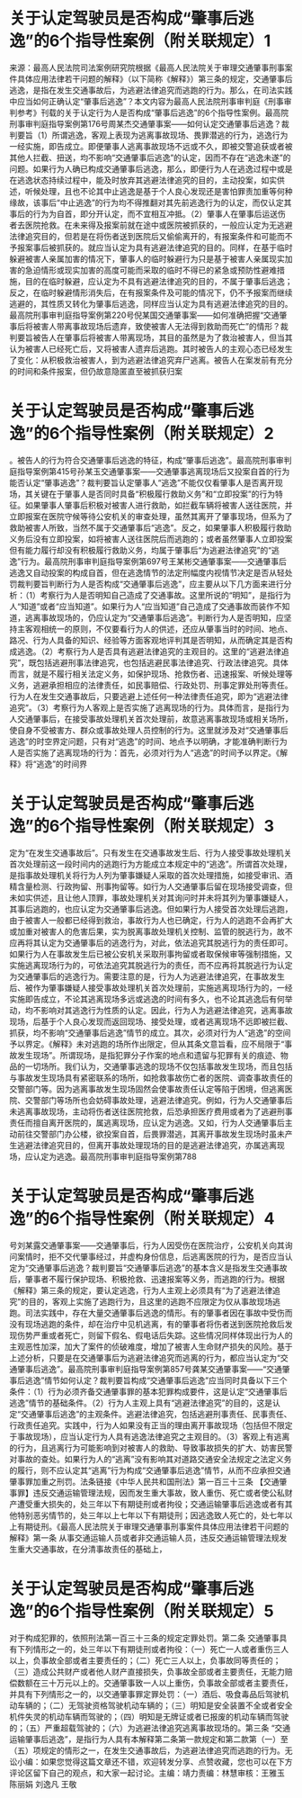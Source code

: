 # 关于认定驾驶员是否构成“肇事后逃逸”的6个指导性案例（附关联规定）1

来源：最高人民法院司法案例研究院根据《最高人民法院关于审理交通肇事刑事案件具体应用法律若干问题的解释》（以下简称《解释》）第三条的规定，交通肇事后逃逸，是指在发生交通事故后，为逃避法律追究而逃跑的行为。那么，在司法实践中应当如何正确认定“肇事后逃逸”？本文内容为最高人民法院刑事审判庭《刑事审判参考》刊载的关于认定行为人是否构成“肇事后逃逸”的6个指导性案例。最高院刑事审判庭指导案例第176号周某杰交通肇事案——如何认定交通肇事后逃逸？裁判要旨（1）所谓逃逸，客观上表现为逃离事故现场、畏罪潜逃的行为，逃逸行为一经实施，即告成立。即便肇事人逃离事故现场不远或不久，即被交警追获或者被其他人拦截、扭送，均不影响“交通肇事后逃逸”的认定，因而不存在“逃逸未遂”的问题。如果行为人确已构成交通肇事后逃逸，那么，即便行为人在逃逸过程中或是在逃逸状态持续过程中，能及时放弃其逃避法律追究的目的，主动投案，如实供述，听候处理，且也不论其中止逃逸是基于个人良心发现还是害怕罪责加重等何种缘故，该事后“中止逃逸”的行为均不得推翻对其先前逃逸行为的认定，而仅认定其事后的行为为自首，即分开认定，而不宜相互冲抵。（2）肇事人在肇事后运送伤者去医院抢救。在未来得及报案前就在途中或医院被抓获的，一般应认定为无逃避法律追究目的，但若是在将伤者送到医院后又偷偷离开的，有报案条件和可能而不予报案事后被抓获的。就应当认定为具有逃避法律追究的目的。同样，在基于临时躲避被害人亲属加害的情况下，肇事人的临时躲避行为只是基于被害人亲属现实加害的急迫情形或现实加害的高度可能而采取的临时不得已的紧急或预防性避难措施，目的在临时躲避，应认定为不具有逃避法律追究的目的，不属于肇事后逃逸；反之，在临时躲避情形消失后，在有报案条件及可能的情况下，仍不予报案而继续逃避的，其性质又转化为肇事后逃逸，同样应当认定为具有逃避法律追究的目的。最高院刑事审判庭指导案例第220号倪某国交通肇事案——如何准确把握“交通肇事后将被害人带离事故现场后遗弃，致使被害人无法得到救助而死亡”的情形？裁判要旨被告人在肇事后将被害人带离现场，其目的虽然是为了救治被害人，但当其认为被害人已经死亡后，又将被害人遗弃后逃跑。其时被告人的主观心态已经发生了变化：从积极救治被害人，到为逃避法律追究弃尸逃离。被告人在案发前有充分的时间和条件报案，但仍故意隐匿直至被抓获归案

# 关于认定驾驶员是否构成“肇事后逃逸”的6个指导性案例（附关联规定）2

。被告人的行为符合交通肇事后逃逸的特征，构成“肇事后逃逸”。最高院刑事审判庭指导案例第415号孙某玉交通肇事案——交通肇事逃离现场后又投案自首的行为能否认定“肇事逃逸”？裁判要旨认定肇事人“逃逸”不能仅仅看肇事人是否离开现场，其关键在于肇事人是否同时具备“积极履行救助义务”和“立即投案”的行为特征。如果肇事人肇事后积极对被害人进行救助，如拦截车辆将被害人送往医院，并立即报案在医院守候等待公安机关的审查处理，虽然其离开了肇事现场，但系为了救助被害人所致，当然不属于交通肇事后“逃逸”。反之，如果肇事人积极履行救助义务后没有立即投案，如将被害人送往医院后而逃跑的；或者虽然肇事人立即投案但有能力履行却没有积极履行救助义务，均属于肇事后“为逃避法律追究”的“逃逸”行为。最高院刑事审判庭指导案例第697号王某彬交通肇事案——交通肇事后逃逸又自动投案的构成自首，但在逃逸情节的法定刑幅度内视情节决定是否从轻处罚裁判要旨判断行为人是否构成“交通肇事后逃逸”，应主要从以下几方面来进行分析：（1）考察行为人是否明知自己造成了交通事故。这里所说的“明知”，是指行为人“知道”或者“应当知道”。如果行为人“应当知道”自己造成了交通事故而装作不知道，逃离事故现场的，仍应认定为“交通肇事后逃逸”。判断行为人是否明知，应坚持主客观相统一的原则，不仅要看行为人的供述，还应从肇事当时的时间、地点、路况、行为人具备的知识、经验等方面客观地评判其是否明知，从而确定其是否构成逃逸。（2）考察行为人是否具有逃避法律追究的主观目的。这里的“逃避法律追究”，既包括逃避刑事法律追究，也包括逃避民事法律追究、行政法律追究。具体而言，就是不履行相关法定义务，如保护现场、抢救伤者、迅速报案、听候处理等义务，逃避承担相应的法律责任，如民事赔偿、行政处罚、刑事定罪处刑等责任。行为人在发生交通事故后，只要逃避上述任何一种法律责任追究，即为“逃避法律追究”。（3）考察行为人客观上是否实施了逃离现场的行为。具体而言，是指行为人交通肇事后，在接受事故处理机关首次处理前，故意逃离事故现场或相关场所，使自身不受被害方、群众或事故处理人员控制的行为。这里就涉及对“交通肇事后逃逸”的时空界定问题，只有对“逃逸”的时间、地点予以明确，才能准确判断行为人是否实施了逃离现场的行为：首先，必须对行为人“逃逸”的时间予以界定。《解释》将“逃逸”的时间界

# 关于认定驾驶员是否构成“肇事后逃逸”的6个指导性案例（附关联规定）3

定为“在发生交通事故后”。只有发生在交通事故发生后、行为人接受事故处理机关首次处理前这一段时间内的逃跑行为方能成立本规定中的“逃逸”。所谓首次处理，是指事故处理机关将行为人列为肇事嫌疑人采取的首次处理措施，如接受审讯、酒精含量检测、行政拘留、刑事拘留等。如行为人交通肇事后留在现场接受调查，但未如实供述，且让他人顶罪，事故处理机关对其询问时并未将其列为肇事嫌疑人，其事后逃跑的，也应认定为交通肇事后逃逸。但如果行为人接受首次处理后逃跑，由于被害人一般都已经得到救治，事故行为人也已确定，行为人的逃跑不会再扩大或加重对被害人的危害后果，实为脱离事故处理机关控制、监管的脱逃行为，故不应再将其认定为交通肇事后的逃逸行为，对此，依法追究其脱逃行为的责任即可。如果行为人在事故发生后已被公安机关采取刑事拘留或者取保候审等强制措施，又实施逃离现场行为的，可依法追究其脱逃行为的责任，而不应再将其脱逃行为认定为交通肇事后的逃逸行为。需要注意的是，行为人为逃避法律追究，在事故发生后、被作为肇事嫌疑人接受事故处理机关首次处理前，实施逃离现场行为的，一经实施即告成立，不论其逃离现场多远或逃逸的时间有多久，也不论其逃逸后有何举动，均不影响对其逃逸行为性质的认定。因此，行为人为逃避法律追究，逃离事故现场，后基于个人良心发现而返回现场、接受处理，或者逃离现场不远即被拦截、抓获，均不影响“交通肇事后逃逸”情节的成立。其次，必须对行为人“逃逸”的空间予以界定。《解释》未对逃跑的场所作出限定，但从其条文意旨看，应不局限于“事故发生现场”。所谓现场，是指犯罪分子作案的地点和遗留与犯罪有关的痕迹、物品的一切场所。我们认为，交通肇事逃逸的现场不仅包括事故发生现场，而且包括与事故发生现场具有紧密联系的场所，如抢救事故伤亡者的医院、调查事故责任的交警部门等。因为逃离事故发生现场固然会使事故责任认定等陷于困境，但逃离医院、交警部门等场所也会妨碍事故处理，逃避法律追究。例如，行为人交通肇事后未逃离事故现场，主动将伤者送往医院抢救，后恐承担医疗费用或者为了逃避刑事责任而擅自离开医院的，属逃离现场，应认定为逃逸。又如，行为人交通肇事后主动前往交警部门办公楼，欲投案自首，后畏罪潜逃，其离开事故发生现场时虽未产生逃避法律追究目的，但离开事故处理现场的目的是逃避法律追究，亦属逃离现场，应认定为逃逸。最高院刑事审判庭指导案例第788

# 关于认定驾驶员是否构成“肇事后逃逸”的6个指导性案例（附关联规定）4

号刘某露交通肇事案——交通肇事后，行为人因受伤在医院治疗，公安机关向其询问案情时，拒不交代肇事经过，并虚构身份信息，后逃离医院的行为，是否应当认定为“交通肇事后逃逸？裁判要旨“交通肇事后逃逸”的基本含义是指发生交通事故后，肇事者不履行保护现场、积极抢救、迅速报案等义务，而逃跑的行为。根据《解释》第三条的规定，要认定逃逸，行为人主观上必须具有“为了逃避法律追究”的目的，客观上实施了逃跑行为，且这里的逃跑不应限定为仅从事故现场逃跑。司法实践中，存在大量交通肇事后逃逸的情形。有的肇事者因在事故中受伤而没有现场逃跑的条件，却在治疗中见机逃离，有的肇事者将伤者送到医院抢救后发现伤势严重或者死亡，则留下假名、假电话后失踪。这些情况同样体现出行为人的主观恶性加深，加大了案件的侦破难度，增加了被害人生命财产损失的风险。基于上述分析，只要是在交通肇事后为逃避法律追究而逃离的行为，都应当认定为“交通肇事后逃逸”。最高院刑事审判庭指导案例第857号龚某交通肇事案——“交通肇事后逃逸”情节如何认定？裁判要旨构成“交通肇事后逃逸”应当同时具备以下三个条件：（1）行为必须齐备交通肇事罪的基本犯罪构成要件，这是认定“交通肇事后逃逸”情节的基础条件。（2）行为人主观上具有“逃避法律追究”的目的，这是认定“交通肇事后逃逸”的主观条件。逃避法律追究，包括逃避刑事责任、民事责任、行政责任追究。实践中，行为人如果没有正当的理由离开事故现场（包括但不限定于事故现场），应当认定行为人具有逃逸法律追究之主观目的。（3）客观上有逃离的行为，且逃离行为可能影响到对被害人的救助、导致事故损失的扩大、妨害民警对事故的查处。如果行为人的“逃离”没有影响其对道路交通安全法规定之法定义务的履行，则不应认定其“逃离”行为构成“交通肇事后逃逸”情节，从而不应承担交通肇事罪加重之刑罚。法条链接《中华人民共和国刑法》第一百三十三条 【交通肇事罪】违反交通运输管理法规，因而发生重大事故，致人重伤、死亡或者使公私财产遭受重大损失的，处三年以下有期徒刑或者拘役；交通运输肇事后逃逸或者有其他特别恶劣情节的，处三年以上七年以下有期徒刑；因逃逸致人死亡的，处七年以上有期徒刑。《最高人民法院关于审理交通肇事刑事案件具体应用法律若干问题的解释》第一条 从事交通运输人员或者非交通运输人员，违反交通运输管理法规发生重大交通事故，在分清事故责任的基础上，

# 关于认定驾驶员是否构成“肇事后逃逸”的6个指导性案例（附关联规定）5

对于构成犯罪的，依照刑法第一百三十三条的规定定罪处罚。第二条 交通肇事具有下列情形之一的，处三年以下有期徒刑或者拘役：（一）死亡一人或者重伤三人以上，负事故全部或者主要责任的；（二）死亡三人以上，负事故同等责任的；（三）造成公共财产或者他人财产直接损失，负事故全部或者主要责任，无能力赔偿数额在三十万元以上的。交通肇事致一人以上重伤，负事故全部或者主要责任，并具有下列情形之一的，以交通肇事罪定罪处罚：（一）酒后、吸食毒品后驾驶机动车辆的；（二）无驾驶资格驾驶机动车辆的；（三）明知是安全装置不全或者安全机件失灵的机动车辆而驾驶的；（四）明知是无牌证或者已报废的机动车辆而驾驶的；（五）严重超载驾驶的；（六）为逃避法律追究逃离事故现场的。第三条 “交通运输肇事后逃逸”，是指行为人具有本解释第二条第一款规定和第二款第（一）至（五）项规定的情形之一，在发生交通事故后，为逃避法律追究而逃跑的行为。无讼小编：如果您觉得这篇文章还不错，欢迎转发分享、点赞收藏，您也可以在下方评论区留下自己的观点，和大家一起讨论。主编：靖力责编：林慧审核：王雅玉 陈丽娟 刘逸凡 王敬

